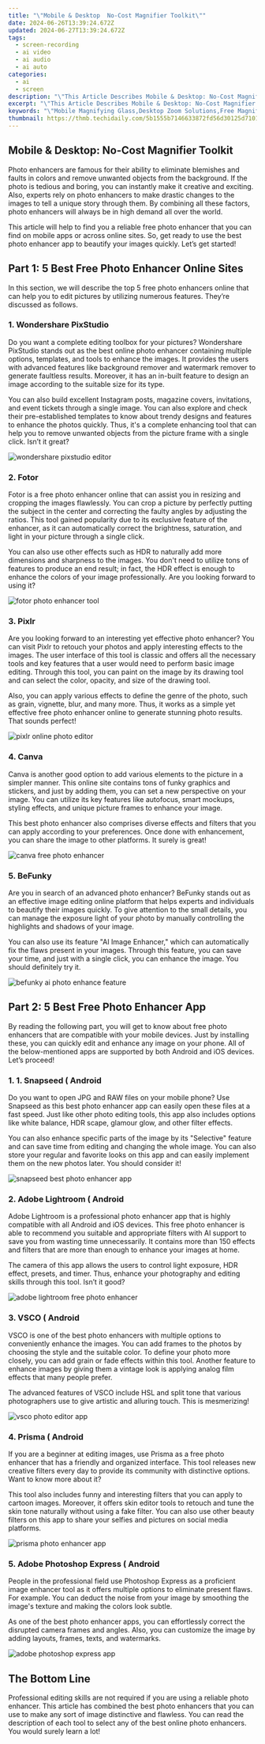 ```yaml
---
title: "\"Mobile & Desktop  No-Cost Magnifier Toolkit\""
date: 2024-06-26T13:39:24.672Z
updated: 2024-06-27T13:39:24.672Z
tags: 
  - screen-recording
  - ai video
  - ai audio
  - ai auto
categories: 
  - ai
  - screen
description: "\"This Article Describes Mobile & Desktop: No-Cost Magnifier Toolkit\""
excerpt: "\"This Article Describes Mobile & Desktop: No-Cost Magnifier Toolkit\""
keywords: "\"Mobile Magnifying Glass,Desktop Zoom Solutions,Free Magnify App,Portable Screen Enhancer,Low Cost Magnification,Device-Agnostic Toolkit,Accessibility Aid No Pay\""
thumbnail: https://thmb.techidaily.com/5b1555b7146633872fd56d30125d7101353d43d4ee7f4ba1a4a67766b9a7e657.jpg
---
```


## Mobile & Desktop: No-Cost Magnifier Toolkit

Photo enhancers are famous for their ability to eliminate blemishes and faults in colors and remove unwanted objects from the background. If the photo is tedious and boring, you can instantly make it creative and exciting. Also, experts rely on photo enhancers to make drastic changes to the images to tell a unique story through them. By combining all these factors, photo enhancers will always be in high demand all over the world.

This article will help to find you a reliable free photo enhancer that you can find on mobile apps or across online sites. So, get ready to use the best photo enhancer app to beautify your images quickly. Let’s get started!

## Part 1: 5 Best Free Photo Enhancer Online Sites

In this section, we will describe the top 5 free photo enhancers online that can help you to edit pictures by utilizing numerous features. They’re discussed as follows.

### 1\. Wondershare PixStudio

Do you want a complete editing toolbox for your pictures? Wondershare PixStudio stands out as the best online photo enhancer containing multiple options, templates, and tools to enhance the images. It provides the users with advanced features like background remover and watermark remover to generate faultless results. Moreover, it has an in-built feature to design an image according to the suitable size for its type.

You can also build excellent Instagram posts, magazine covers, invitations, and event tickets through a single image. You can also explore and check their pre-established templates to know about trendy designs and features to enhance the photos quickly. Thus, it's a complete enhancing tool that can help you to remove unwanted objects from the picture frame with a single click. Isn’t it great?

![wondershare pixstudio editor](https://images.wondershare.com/filmora/article-images/2022/best-free-photo-enhancer-1.jpg)

### 2\. Fotor

Fotor is a free photo enhancer online that can assist you in resizing and cropping the images flawlessly. You can crop a picture by perfectly putting the subject in the center and correcting the faulty angles by adjusting the ratios. This tool gained popularity due to its exclusive feature of the enhancer, as it can automatically correct the brightness, saturation, and light in your picture through a single click.

You can also use other effects such as HDR to naturally add more dimensions and sharpness to the images. You don't need to utilize tons of features to produce an end result; in fact, the HDR effect is enough to enhance the colors of your image professionally. Are you looking forward to using it?

![fotor photo enhancer tool](https://images.wondershare.com/filmora/article-images/2022/best-free-photo-enhancer-2.jpg)

### 3\. Pixlr

Are you looking forward to an interesting yet effective photo enhancer? You can visit Pixlr to retouch your photos and apply interesting effects to the images. The user interface of this tool is classic and offers all the necessary tools and key features that a user would need to perform basic image editing. Through this tool, you can paint on the image by its drawing tool and can select the color, opacity, and size of the drawing tool.

Also, you can apply various effects to define the genre of the photo, such as grain, vignette, blur, and many more. Thus, it works as a simple yet effective free photo enhancer online to generate stunning photo results. That sounds perfect!

![pixlr online photo editor](https://images.wondershare.com/filmora/article-images/2022/best-free-photo-enhancer-3.jpg)

### 4\. Canva

Canva is another good option to add various elements to the picture in a simpler manner. This online site contains tons of funky graphics and stickers, and just by adding them, you can set a new perspective on your image. You can utilize its key features like autofocus, smart mockups, styling effects, and unique picture frames to enhance your image.

This best photo enhancer also comprises diverse effects and filters that you can apply according to your preferences. Once done with enhancement, you can share the image to other platforms. It surely is great!

![canva free photo enhancer](https://images.wondershare.com/filmora/article-images/2022/best-free-photo-enhancer-4.jpg)

### 5\. BeFunky

Are you in search of an advanced photo enhancer? BeFunky stands out as an effective image editing online platform that helps experts and individuals to beautify their images quickly. To give attention to the small details, you can manage the exposure light of your photo by manually controlling the highlights and shadows of your image.

You can also use its feature "AI Image Enhancer," which can automatically fix the flaws present in your images. Through this feature, you can save your time, and just with a single click, you can enhance the image. You should definitely try it.

![befunky ai photo enhance feature](https://images.wondershare.com/filmora/article-images/2022/best-free-photo-enhancer-5.jpg)

## Part 2: 5 Best Free Photo Enhancer App

By reading the following part, you will get to know about free photo enhancers that are compatible with your mobile devices. Just by installing these, you can quickly edit and enhance any image on your phone. All of the below-mentioned apps are supported by both Android and iOS devices. Let’s proceed!

### 1\. 1\. Snapseed ( Android

Do you want to open JPG and RAW files on your mobile phone? Use Snapseed as this best photo enhancer app can easily open these files at a fast speed. Just like other photo editing tools, this app also includes options like white balance, HDR scape, glamour glow, and other filter effects.

You can also enhance specific parts of the image by its "Selective" feature and can save time from editing and changing the whole image. You can also store your regular and favorite looks on this app and can easily implement them on the new photos later. You should consider it!

![snapseed best photo enhancer app](https://images.wondershare.com/filmora/article-images/2022/best-free-photo-enhancer-6.jpg)

### 2\. Adobe Lightroom ( Android

Adobe Lightroom is a professional photo enhancer app that is highly compatible with all Android and iOS devices. This free photo enhancer is able to recommend you suitable and appropriate filters with AI support to save you from wasting time unnecessarily. It contains more than 150 effects and filters that are more than enough to enhance your images at home.

The camera of this app allows the users to control light exposure, HDR effect, presets, and timer. Thus, enhance your photography and editing skills through this tool. Isn’t it good?

![adobe lightroom free photo enhancer](https://images.wondershare.com/filmora/article-images/2022/best-free-photo-enhancer-7.jpg)

### 3\. VSCO ( Android

VSCO is one of the best photo enhancers with multiple options to conveniently enhance the images. You can add frames to the photos by choosing the style and the suitable color. To define your photo more closely, you can add grain or fade effects within this tool. Another feature to enhance images by giving them a vintage look is applying analog film effects that many people prefer.

The advanced features of VSCO include HSL and split tone that various photographers use to give artistic and alluring touch. This is mesmerizing!

![vsco photo editor app](https://images.wondershare.com/filmora/article-images/2022/best-free-photo-enhancer-8.jpg)

### 4\. Prisma ( Android

If you are a beginner at editing images, use Prisma as a free photo enhancer that has a friendly and organized interface. This tool releases new creative filters every day to provide its community with distinctive options. Want to know more about it?

This tool also includes funny and interesting filters that you can apply to cartoon images. Moreover, it offers skin editor tools to retouch and tune the skin tone naturally without using a fake filter. You can also use other beauty filters on this app to share your selfies and pictures on social media platforms.

![prisma photo enhancer app](https://images.wondershare.com/filmora/article-images/2022/best-free-photo-enhancer-9.jpg)

### 5\. Adobe Photoshop Express ( Android

People in the professional field use Photoshop Express as a proficient image enhancer tool as it offers multiple options to eliminate present flaws. For example. You can deduct the noise from your image by smoothing the image's texture and making the colors look subtle.

As one of the best photo enhancer apps, you can effortlessly correct the disrupted camera frames and angles. Also, you can customize the image by adding layouts, frames, texts, and watermarks.

![adobe photoshop express app](https://images.wondershare.com/filmora/article-images/2022/best-free-photo-enhancer-10.jpg)

## The Bottom Line

Professional editing skills are not required if you are using a reliable photo enhancer. This article has combined the best photo enhancers that you can use to make any sort of image distinctive and flawless. You can read the description of each tool to select any of the best online photo enhancers. You would surely learn a lot!

<ins class="adsbygoogle"
     style="display:block"
     data-ad-format="autorelaxed"
     data-ad-client="ca-pub-7571918770474297"
     data-ad-slot="1223367746"></ins>

<ins class="adsbygoogle"
     style="display:block"
     data-ad-format="autorelaxed"
     data-ad-client="ca-pub-7571918770474297"
     data-ad-slot="1223367746"></ins>



<ins class="adsbygoogle"
     style="display:block"
     data-ad-client="ca-pub-7571918770474297"
     data-ad-slot="8358498916"
     data-ad-format="auto"
     data-full-width-responsive="true"></ins>




